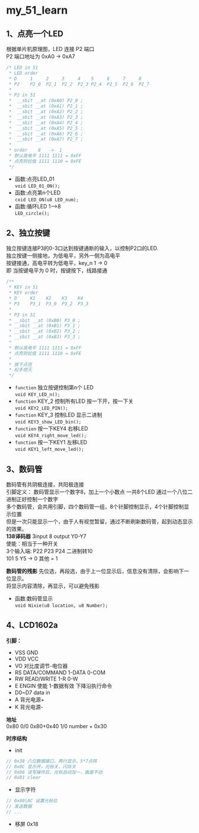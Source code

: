 # my_51_learn
## 1、点亮一个LED
根据单片机原理图，LED 连接 P2 端口<br>
P2 端口地址为 0xA0 -> 0xA7 <br>
```c++
/* LED in 51 
 * LED order
 * D     1     2     3     4    5     6     7     8
 * P2    P2_0  P2_1  P2_2  P2_3 P2_4  P2_5  P2_6  P2_7
 * 
 * P2 in 51
 *  __sbit __at (0xA0) P2_0 ;
 *  __sbit __at (0xA1) P2_1 ;
 *  __sbit __at (0xA2) P2_2 ;
 *  __sbit __at (0xA3) P2_3 ;
 *  __sbit __at (0xA4) P2_4 ;
 *  __sbit __at (0xA5) P2_5 ;
 *  __sbit __at (0xA6) P2_6 ;
 *  __sbit __at (0xA7) P2_7 ;
 * 
 * order    8   ->  1
 * 默认高电平 1111 1111 = 0xFF
 * 点亮则拉低 1111 1110 = 0xFE
 */
```
- 函数:点亮LED_01<br>
`void LED_01_ON();`
- 函数:点亮第n个LED<br>
`coid LED_ON(u8 LED_num);`
- 函数:循环LED 1——>8<br>
`LED_circle();`

## 2、独立按键

独立按键连接P3的0-3口达到按键通断的输入，以控制P2口的LED. <br>
独立按键一侧接地，为低电平，另外一侧为高电平 <br>
按键接通，高电平转为低电平，key_n 1 -> 0 <br>
即 当按键电平为 0 时，按键按下，线路接通 <br>

```c++
/**
 * KEY in 51 
 * KEY order
 * D     K1    K2    K3    K4    
 * P3    P3_1  P3_0  P3_2  P3_3
 * 
 * P3 in 51
 * __sbit __at (0xB0) P3_0 ;
 * __sbit __at (0xB1) P3_1 ;
 * __sbit __at (0xB2) P3_2 ;
 * __sbit __at (0xB3) P3_3 ;
 * 
 * 默认高电平 1111 1111 = 0xFF
 * 点亮则拉低 1111 1110 = 0xFE
 * 
 * 按下点亮
 * 松手熄灭
 */
```
- `function` 独立按键控制第n个 LED <br>
  `void KEY_LED_n();`
- `function`  KEY_2 控制所有LED 按一下开，按一下关<br>
`void KEY2_LED_PIN();`
- `function`  KEY_3 控制LED 显示二进制 <br>
`void KEY3_show_LED_bin();`
- `function`  按一下KEY4 右移LED <br>
`void KEY4_right_move_led();`
- `function`  按一下KEY1 左移LED <br>
`void KEY1_left_move_led();`

## 3、数码管
数码管有共阴极连接，共阳极连接 <br>
引脚定义： 数码管显示一个数字8，加上一个小数点 一共8个LED 通过一个八位二进制正好控制一个数字 <br>
多个数码管，会共用引脚，四个数码管一组，8个针脚控制显示，4个针脚控制显示位置<br>
但是一次只能显示一个，由于人有视觉暂留，通过不断刷新数码管，起到动态显示的效果。 <br>
__138译码器__    3input   8 output Y0-Y7 <br>
使能：相当于一种开关 <br>
3个输入端: P22 P23 P24   二进制转10 <br>
101  5   Y5 -> 0  其他 = 1

__数码管的残影__ 
先位选，再段选，由于上一位显示后，信息没有清除，会影响下一位显示。 <br>
将显示内容清除，再显示，可以避免残影

- 函数:数码管显示<br>
`void Nixie(u8 location, u8 Number);`

## 4、LCD1602a
__引脚：__
- VSS GND
- VDD VCC
- VO  对比度调节-电位器
- RS  DATA/COMMAND  1-DATA 0-COM
- RW  READ/WRITE    1-R    0-W
- E   ENGIN   使能   1-数据有效 下降沿执行命令
- D0~D7 data in
- A   背光电源+
- K   背光电源-

__地址__<br>
0x80      0/0
0x80+0x40 1/0
number + 0x30

__时序结构__<br>
- init
```c++
// 0x38 八位数据接口，两行显示，5*7点阵
// 0x0C 显示开，光标关，闪烁关
// 0x06 读写操作后，光标自动加一，画面不动
// 0x01 clear 
```
- 显示字符
```c++
// 0x80|AC 设置光标位
// 发送数据
// ...
```
- 移屏 0x18

